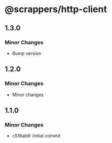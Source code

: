 # @scrappers/http-client

## 1.3.0

### Minor Changes

- Bump version

## 1.2.0

### Minor Changes

- Minor changes

## 1.1.0

### Minor Changes

- c516ab9: Initial commit
